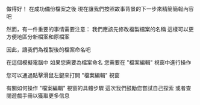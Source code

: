 做得好！
在成功備份檔案之後
現在讓我們按照故事背景的下一步來精簡簡報內容吧

然而，有一件重要的事情需要注意：
我們應該先修改複製檔案的名稱
這樣可以更方便地區分新檔案和原檔案

因此，讓我們為複製後的檔案命名吧

在這個模擬電腦中
如果您需要為檔案命名
您需要在 "檔案編輯" 視窗中進行操作

您可以通過點擊滑鼠左鍵來打開 "檔案編輯" 視窗

有關如何操作 "檔案編輯" 視窗的具體步驟
這次我們鼓勵您嘗試自己探索
或者查閱遊戲手冊以獲取更多信息

